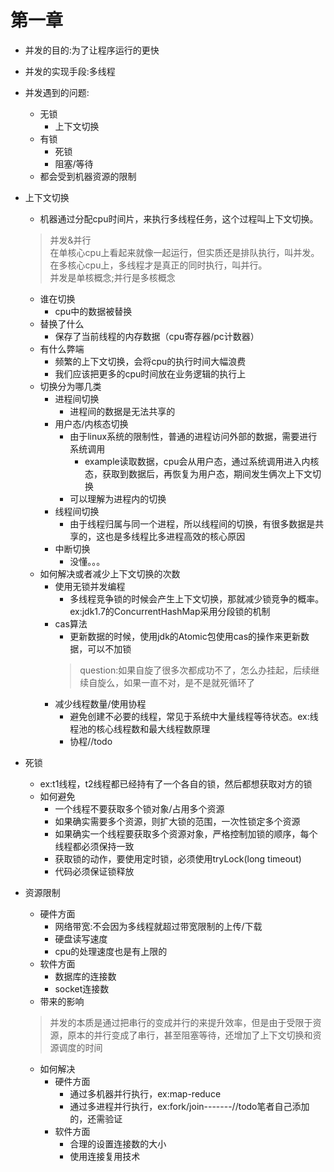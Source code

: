 # 第一章
* 并发的目的:为了让程序运行的更快
* 并发的实现手段:多线程
* 并发遇到的问题:
    * 无锁
        * 上下文切换
    * 有锁
        * 死锁
        * 阻塞/等待
    * 都会受到机器资源的限制
    
* 上下文切换
    * 机器通过分配cpu时间片，来执行多线程任务，这个过程叫上下文切换。
    > 并发&并行  
    在单核心cpu上看起来就像一起运行，但实质还是排队执行，叫并发。在多核心cpu上，多线程才是真正的同时执行，叫并行。  
    并发是单核概念;并行是多核概念
    * 谁在切换
        * cpu中的数据被替换
    * 替换了什么
        * 保存了当前线程的内存数据（cpu寄存器/pc计数器）
    * 有什么弊端
        * 频繁的上下文切换，会将cpu的执行时间大幅浪费
        * 我们应该把更多的cpu时间放在业务逻辑的执行上
    * 切换分为哪几类        
        * 进程间切换
            * 进程间的数据是无法共享的
        * 用户态/内核态切换
            * 由于linux系统的限制性，普通的进程访问外部的数据，需要进行系统调用
                * example读取数据，cpu会从用户态，通过系统调用进入内核态，获取到数据后，再恢复为用户态，期间发生俩次上下文切换
            * 可以理解为进程内的切换
        * 线程间切换
            * 由于线程归属与同一个进程，所以线程间的切换，有很多数据是共享的，这也是多线程比多进程高效的核心原因
        * 中断切换
            * 没懂。。。
    * 如何解决或者减少上下文切换的次数
        * 使用无锁并发编程
            * 多线程竞争锁的时候会产生上下文切换，那就减少锁竞争的概率。ex:jdk1.7的ConcurrentHashMap采用分段锁的机制
        * cas算法
            * 更新数据的时候，使用jdk的Atomic包使用cas的操作来更新数据，可以不加锁
            > question:如果自旋了很多次都成功不了，怎么办挂起，后续继续自旋么，如果一直不对，是不是就死循环了
        * 减少线程数量/使用协程
            * 避免创建不必要的线程，常见于系统中大量线程等待状态。ex:线程池的核心线程数和最大线程数原理
            * 协程//todo
            
* 死锁
    * ex:t1线程，t2线程都已经持有了一个各自的锁，然后都想获取对方的锁
    * 如何避免
        * 一个线程不要获取多个锁对象/占用多个资源
        * 如果确实需要多个资源，则扩大锁的范围，一次性锁定多个资源
        * 如果确实一个线程要获取多个资源对象，严格控制加锁的顺序，每个线程都必须保持一致
        * 获取锁的动作，要使用定时锁，必须使用tryLock(long timeout)
        * 代码必须保证锁释放
        
* 资源限制
    * 硬件方面
        * 网络带宽:不会因为多线程就超过带宽限制的上传/下载
        * 硬盘读写速度
        * cpu的处理速度也是有上限的
    * 软件方面
        * 数据库的连接数
        * socket连接数
    * 带来的影响
    > 并发的本质是通过把串行的变成并行的来提升效率，但是由于受限于资源，原本的并行变成了串行，甚至阻塞等待，还增加了上下文切换和资源调度的时间
    * 如何解决
        * 硬件方面
            * 通过多机器并行执行，ex:map-reduce
            * 通过多进程并行执行，ex:fork/join-------//todo笔者自己添加的，还需验证
        * 软件方面
            * 合理的设置连接数的大小
            * 使用连接复用技术              
    
        
    